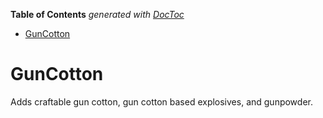 <!-- START doctoc generated TOC please keep comment here to allow auto update -->
<!-- DON'T EDIT THIS SECTION, INSTEAD RE-RUN doctoc TO UPDATE -->
**Table of Contents**  *generated with [DocToc](https://github.com/thlorenz/doctoc)*

- [GunCotton](#guncotton)

<!-- END doctoc generated TOC please keep comment here to allow auto update -->

# GunCotton
Adds craftable gun cotton, gun cotton based explosives, and gunpowder.
